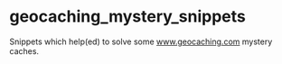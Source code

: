 # geocaching_mystery_snippets
Snippets which help(ed) to solve some www.geocaching.com mystery caches.
